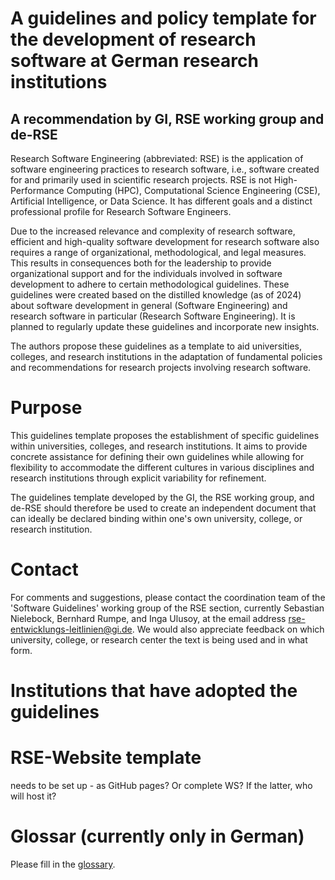 # A guidelines and policy template for the development of research software at German research institutions
## A recommendation by GI, RSE working group and de-RSE

Research Software Engineering (abbreviated: RSE) is the application of software engineering practices to research software, i.e., software created for and primarily used in scientific research projects. RSE is not High-Performance Computing (HPC), Computational Science Engineering (CSE), Artificial Intelligence, or Data Science. It has different goals and a distinct professional profile for Research Software Engineers.

Due to the increased relevance and complexity of research software, efficient and high-quality software development for research software also requires a range of organizational, methodological, and legal measures.
This results in consequences both for the leadership to provide organizational support and for the individuals involved in software development to adhere to certain methodological guidelines. These guidelines were created based on the distilled knowledge (as of 2024) about software development in general (Software Engineering) and research software in particular (Research Software Engineering). It is planned to regularly update these guidelines and incorporate new insights.

The authors propose these guidelines as a template to aid universities, colleges, and research institutions in the adaptation of fundamental policies and recommendations for research projects involving research software.

# Purpose

This guidelines template proposes the establishment of specific guidelines within universities, colleges, and research institutions. It aims to provide concrete assistance for defining their own guidelines while allowing for flexibility to accommodate the different cultures in various disciplines and research institutions through explicit variability for refinement.

The guidelines template developed by the GI, the RSE working group, and de-RSE should therefore be used to create an independent document that can ideally be declared binding within one's own university, college, or research institution.

# Contact

For comments and suggestions, please contact the coordination team of the 'Software Guidelines' working group of the RSE section, currently Sebastian Nielebock, Bernhard Rumpe, and Inga Ulusoy, at the email address rse-entwicklungs-leitlinien@gi.de.
We would also appreciate feedback on which university, college, or research center the text is being used and in what form.

# Institutions that have adopted the guidelines

# RSE-Website template

needs to be set up - as GitHub pages? Or complete WS? If the latter, who will host it?

# Glossar (currently only in German)

Please fill in the [glossary](./docs/glossar.md).
